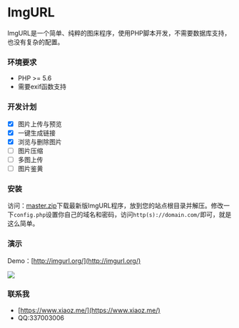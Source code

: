 # ImgURL
ImgURL是一个简单、纯粹的图床程序，使用PHP脚本开发，不需要数据库支持，也没有复杂的配置。

### 环境要求
* PHP >= 5.6
* 需要exif函数支持

### 开发计划
- [x] 图片上传与预览
- [x] 一键生成链接
- [x] 浏览与删除图片
- [ ] 图片压缩
- [ ] 多图上传
- [ ] 图片鉴黄 

### 安装
<p>访问：<a href="https://github.com/helloxz/imgurl/archive/master.zip" target = "_blank" rel = "nofollow">master.zip</a>下载最新版ImgURL程序，放到您的站点根目录并解压。修改一下<code>config.php</code>设置你自己的域名和密码，访问<code>http(s)://domain.com/</code>即可，就是这么简单。</p>

### 演示
Demo：[http://imgurl.org/](http://imgurl.org/)


![](https://i.bk.tn/uploads/1712/230615302734.png)

### 联系我
* [https://www.xiaoz.me/](https://www.xiaoz.me/)
* QQ:337003006
